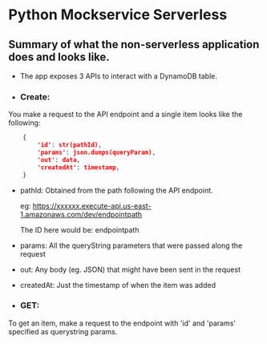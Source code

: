 # Python Mockservice Serverless

## Summary of what the non-serverless application does and looks like. 

* The app exposes 3 APIs to interact with a DynamoDB table.  

* ### Create:  

You make a request to the API endpoint and a single item looks like the following:

```JSON
    {
        'id': str(pathId),
        'params': json.dumps(queryParam),
        'out': data,
        'createdAt': timestamp,
    }
```

- pathId: Obtained from the path following the API endpoint.

    eg: https://xxxxxx.execute-api.us-east-1.amazonaws.com/dev/endpointpath 

    The ID here would be: endpointpath

- params: All the queryString parameters that were passed along the request

- out: Any body (eg. JSON) that might have been sent in the request

- createdAt: Just the timestamp of when the item was added

* ### GET:

To get an item, make a request to the endpoint with 'id' and 'params' specified as querystring params. 

